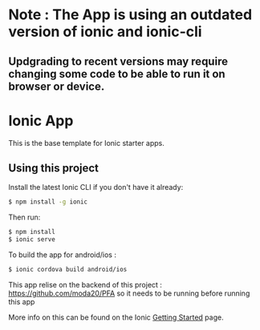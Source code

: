 
# Note : The App is using an outdated version of ionic and ionic-cli
## Updgrading to recent versions may require changing some code to be able to run it on browser or device.

Ionic App 
=====================

This is the base template for Ionic starter apps.

## Using this project

Install the latest Ionic CLI if you don't have it already:

```bash
$ npm install -g ionic
```

Then run:

```bash
$ npm install
$ ionic serve
```
To build the app for android/ios : 

```bash
$ ionic cordova build android/ios
```

This app relise on the backend of this project : 
https://github.com/moda20/PFA
so it needs to be running before running this app


More info on this can be found on the Ionic [Getting Started](http://ionicframework.com/docs/v2/getting-started/) page.
